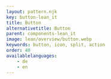 ```yaml
---
layout: pattern.njk
key: button-lean_it
title: Button
alternativetitle: Button
parent: components-lean_it
image: lean/overview/button.webp
keywords: button, icon, split, action
order: 40
availablelanguages: 
    - de
    - en
---
```

